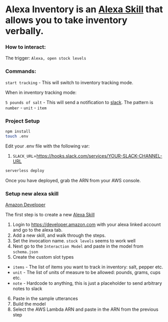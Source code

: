 # Alexa Inventory is an [Alexa Skill](https://developer.amazon.com/alexa-skills-kit) that allows you to take inventory verbally.

### How to interact:

The trigger: `Alexa, open stock levels`

### Commands:

`start tracking` - This will switch to inventory tracking mode.

When in inventory tracking mode:

`5 pounds of salt` - This will send a notification to [slack](https://slack.com/). The pattern is `number` - `unit` - `item`

### Project Setup

```bash
npm install
touch .env
```

Edit your .env file with the following var:

1. `SLACK_URL`=https://hooks.slack.com/services/YOUR-SLACK-CHANNEL-URL

```bash
serverless deploy
```

Once you have deployed, grab the ARN from your AWS console.

### Setup new alexa skill

[Amazon Developer](https://developer.amazon.com)

The first step is to create a new [Alexa Skill](https://developer.amazon.com/alexa-skills-kit)

1. Login to https://developer.amazon.com with your alexa linked account and go to the alexa tab.
2. Add a new skill, and walk through the steps.
3. Set the invocation name. `stock levels` seems to work well
4. Next go to the `Interaction Model` and paste in the model from `schema.json`
5. Create the custom slot types
  * `items` - The list of items you want to track in inventory: salt, pepper etc.
  * `unit` - The list of units of measure to be allowed: pounds, grams, cups etc.
  * `note` - Hardcode to anything, this is just a placeholder to send arbitrary notes to slack
6. Paste in the sample utterances
7. Build the model
8. Select the AWS Lambda ARN and paste in the ARN from the previous step

